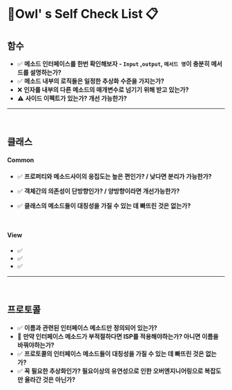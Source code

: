 # 🦉Owl' s  Self Check List 📋



## 함수

- ✅ **메소드 인터페이스를 한번 확인해보자 - `Input` ,`output`, `메서드 명`이 충분히 메서드를 설명하는가?**
- ✅ **메소드 내부의 로직들은 일정한 추상화 수준을 가지는가?**
- ❌ **인자를 내부의 다른 메소드의 매개변수로 넘기기 위해 받고 있는가?**
- ⚠️ **사이드 이펙트가 있는가?   개선 가능한가?**

---

<br>

## 클래스

#### Common

- ✅  **프로퍼티와 메소드사이의 응집도는 높은 편인가? / 낮다면 분리가 가능한가?**

- ✅  **객체간의 의존성이 단방향인가? / 양방향이라면 개선가능한가?**

- ✅  **클래스의 메소드들이 대칭성을 가질 수 있는 데 빠뜨린 것은 없는가?**

  

<br>

#### View

- ✅
- ✅
- ✅

---

<br>

## 프로토콜

- ✅ **이름과 관련된 인터페이스 메소드만 정의되어 있는가?**
- 💬 **만약 인터페이스 메소드가 부적절하다면 ISP를 적용해야하는가? 아니면 이름을 바꿔야하는가?**
- ✅  **프로토콜의 인터페이스 메소드들이 대칭성을 가질 수 있는 데 빠뜨린 것은 없는가?**
- ✅  **꼭 필요한 추상화인가? 필요이상의 유연성으로 인한 오버엔지니어링으로 복잡도만 올라간 것은 아닌가?**





